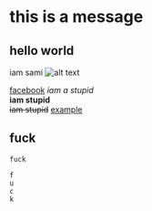 # this is a message
hello world <br>
---
iam sami
![alt text](https://images.nationalgeographic.org/image/upload/v1652341068/EducationHub/photos/ocean-waves.jpg)  

[facebook](http://www.google.com)
_iam a stupid_  
__iam stupid__  
~~iam stupid~~
<u>example</u>  
## fuck  
`fuck`
```
f
u
c
k
```
